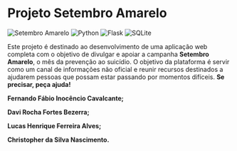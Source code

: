 # Projeto Setembro Amarelo

![Setembro Amarelo](https://img.shields.io/badge/Campanha-Setembro%20Amarelo-yellow?style=for-the-badge&logoSize=auto)
![Python](https://img.shields.io/badge/Python-3.9%2B-blue?style=for-the-badge&logo=python)
![Flask](https://img.shields.io/badge/Flask-2.2.2-black?style=for-the-badge&logo=flask)
![SQLite](https://img.shields.io/badge/SQLite-3-blue?style=for-the-badge&logo=sqlite)

Este projeto é destinado ao desenvolvimento de uma aplicação web completa com o objetivo de divulgar e apoiar a campanha **Setembro Amarelo**, o mês da prevenção ao suicídio. O objetivo da plataforma é servir como um canal de informações não oficial e reunir recursos destinados a ajudarem pessoas que possam estar passando por momentos difíceis. **Se precisar, peça ajuda!**


**Fernando Fábio Inocêncio Cavalcante;**

**Davi Rocha Fortes Bezerra;**

**Lucas Henrique Ferreira Alves;**

**Christopher da Silva Nascimento.**
